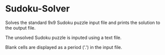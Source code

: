 # Sudoku-Solver

Solves the standard 9x9 Sudoku puzzle input file and prints the solution to the output file.

The unsolved Sudoku puzzle is inputed using a text file.

Blank cells are displayed as a period ('.') in the input file.
